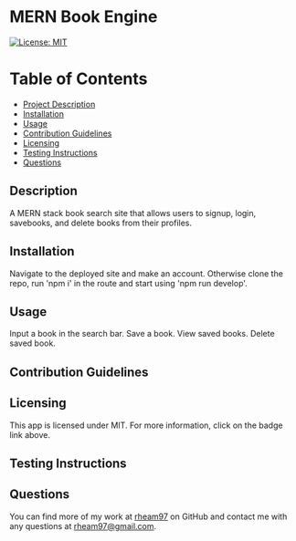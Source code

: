 
  # MERN Book Engine

  [![License: MIT](https://img.shields.io/badge/License-MIT-yellow.svg)](https://opensource.org/licenses/MIT)

  # Table of Contents
  * [Project Description](#description)
  * [Installation](#installation)
  * [Usage](#usage)
  * [Contribution Guidelines](#contribution-guidelines)
  * [Licensing](#license)
  * [Testing Instructions](#testing-instructions)
  * [Questions](#questions)
  
  <a name="description"></a>
  ## Description
  A MERN stack book search site that allows users to signup, login, savebooks, and delete books from their profiles.

  <a name="install"></a>
  ## Installation
  Navigate to the deployed site and make an account. Otherwise clone the repo, run 'npm i' in the route and start using 'npm run develop'.

  <a name="usage"></a>
  ## Usage
  Input a book in the search bar. Save a book. View saved books. Delete saved book.

  <a name="contribution"></a>
  ## Contribution Guidelines
  

  <a name="license"></a>
  ## Licensing
  This app is licensed under MIT. For more information, click on the badge link above.

  <a name="testing"></a>
  ## Testing Instructions
  

  <a name="questions"></a>
  ## Questions
  You can find more of my work at [rheam97](https://github.com/rheam97)
  on GitHub and contact me with any questions
  at rheam97@gmail.com.

